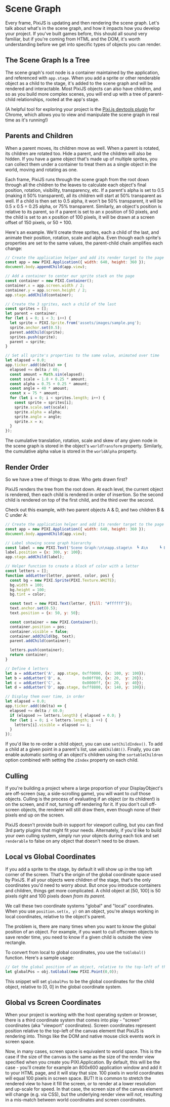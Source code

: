 # Scene Graph

Every frame, PixiJS is updating and then rendering the scene graph.  Let's talk about what's in the scene graph, and how it impacts how you develop your project.  If you've built games before, this should all sound very familiar, but if you're coming from HTML and the DOM, it's worth understanding before we get into specific types of objects you can render.

## The Scene Graph Is a Tree

The scene graph's root node is a container maintained by the application, and referenced with `app.stage`.  When you add a sprite or other renderable object as a child to the stage, it's added to the scene graph and will be rendered and interactable.  Most PixiJS objects can also have children, and so as you build more complex scenes, you will end up with a tree of parent-child relationships, rooted at the app's stage.

(A helpful tool for exploring your project is the [Pixi.js devtools plugin](https://chrome.google.com/webstore/detail/pixijs-devtools/aamddddknhcagpehecnhphigffljadon) for Chrome, which allows you to view and manipulate the scene graph in real time as it's running!)

## Parents and Children

When a parent moves, its children move as well.  When a parent is rotated, its children are rotated too.  Hide a parent, and the children will also be hidden.  If you have a game object that's made up of multiple sprites, you can collect them under a container to treat them as a single object in the world, moving and rotating as one.

<!--TODO: verify this - vaguely remember caching of e.g. transforms to prevent having to run tree each frame?-->

Each frame, PixiJS runs through the scene graph from the root down through all the children to the leaves to calculate each object's final position, rotation, visibility, transparency, etc.  If a parent's alpha is set to 0.5 (making it 50% transparent), all its children will start at 50% transparent as well.  If a child is then set to 0.5 alpha, it won't be 50% transparent, it will be 0.5 x 0.5 = 0.25 alpha, or 75% transparent.  Similarly, an object's position is relative to its parent, so if a parent is set to an x position of 50 pixels, and the child is set to an x position of 100 pixels, it will be drawn at a screen offset of 150 pixels, or 50 + 100.

Here's an example.  We'll create three sprites, each a child of the last, and animate their position, rotation, scale and alpha.  Even though each sprite's properties are set to the same values, the parent-child chain amplifies each change:

```javascript
// Create the application helper and add its render target to the page
const app = new PIXI.Application({ width: 640, height: 360 });
document.body.appendChild(app.view);

// Add a container to center our sprite stack on the page
const container = new PIXI.Container();
container.x = app.screen.width / 2;
container.y = app.screen.height / 2;
app.stage.addChild(container);

// Create the 3 sprites, each a child of the last
const sprites = [];
let parent = container;
for (let i = 0; i < 3; i++) {
  let sprite = PIXI.Sprite.from('assets/images/sample.png');
  sprite.anchor.set(0.5);
  parent.addChild(sprite);
  sprites.push(sprite);
  parent = sprite;
}

// Set all sprite's properties to the same value, animated over time
let elapsed = 0.0;
app.ticker.add((delta) => {
  elapsed += delta / 60;
  const amount = Math.sin(elapsed);
  const scale = 1.0 + 0.25 * amount;
  const alpha = 0.75 + 0.25 * amount;
  const angle = 40 * amount;
  const x = 75 * amount;
  for (let i = 0; i < sprites.length; i++) {
    const sprite = sprites[i];
    sprite.scale.set(scale);
    sprite.alpha = alpha;
    sprite.angle = angle;
    sprite.x = x;
  }
});
```

The cumulative translation, rotation, scale and skew of any given node in the scene graph is stored in the object's `worldTransform` property.  Similarly, the cumulative alpha value is stored in the `worldAlpha` property.

## Render Order

So we have a tree of things to draw.  Who gets drawn first?

PixiJS renders the tree from the root down.  At each level, the current object is rendered, then each child is rendered in order of insertion.  So the second child is rendered on top of the first child, and the third over the second.

Check out this example, with two parent objects A & D, and two children B & C under A:

```javascript
// Create the application helper and add its render target to the page
const app = new PIXI.Application({ width: 640, height: 360 });
document.body.appendChild(app.view);

// Label showing scene graph hierarchy
const label = new PIXI.Text('Scene Graph:\n\napp.stage\n  ┗ A\n     ┗ B\n     ┗ C\n  ┗ D', {fill: '#ffffff'});
label.position = {x: 300, y: 100};
app.stage.addChild(label);

// Helper function to create a block of color with a letter
const letters = [];
function addLetter(letter, parent, color, pos) {
  const bg = new PIXI.Sprite(PIXI.Texture.WHITE);
  bg.width = 100;
  bg.height = 100;
  bg.tint = color;

  const text = new PIXI.Text(letter, {fill: "#ffffff"});
  text.anchor.set(0.5);
  text.position = {x: 50, y: 50};

  const container = new PIXI.Container();
  container.position = pos;
  container.visible = false;
  container.addChild(bg, text);
  parent.addChild(container);

  letters.push(container);
  return container;
}

// Define 4 letters
let a = addLetter('A', app.stage, 0xff0000, {x: 100, y: 100});
let b = addLetter('B', a,         0x00ff00, {x: 20,  y: 20});
let c = addLetter('C', a,         0x0000ff, {x: 20,  y: 40});
let d = addLetter('D', app.stage, 0xff8800, {x: 140, y: 100});

// Display them over time, in order
let elapsed = 0.0;
app.ticker.add((delta) => {
  elapsed += delta / 60.0;
  if (elapsed >= letters.length) { elapsed = 0.0; }
  for (let i = 0; i < letters.length; i ++) {
    letters[i].visible = elapsed >= i;
  }
});
```

If you'd like to re-order a child object, you can use `setChildIndex()`.  To add a child at a given point in a parent's list, use `addChildAt()`.  Finally, you can enable automatic sorting of an object's children using the `sortableChildren` option combined with setting the `zIndex` property on each child.

## Culling

If you're building a project where a large proportion of your DisplayObject's are off-screen (say, a side-scrolling game), you will want to *cull* those objects.  Culling is the process of evaluating if an object (or its children!) is on the screen, and if not, turning off rendering for it.  If you don't cull off-screen objects, the renderer will still draw them, even though none of their pixels end up on the screen.  

PixiJS doesn't provide built-in support for viewport culling, but you can find 3rd party plugins that might fit your needs.  Alternately, if you'd like to build your own culling system, simply run your objects during each tick and set `renderable` to false on any object that doesn't need to be drawn.

## Local vs Global Coordinates

If you add a sprite to the stage, by default it will show up in the top left corner of the screen.  That's the origin of the global coordinate space used by PixiJS.  If all your objects were children of the stage, that's the only coordinates you'd need to worry about.  But once you introduce containers and children, things get more complicated.  A child object at [50, 100] is 50 pixels right and 100 pixels down *from its parent*.

We call these two coordinate systems "global" and "local" coordinates.  When you use `position.set(x, y)` on an object, you're always working in local coordinates, relative to the object's parent.

The problem is, there are many times when you want to know the global position of an object.  For example, if you want to cull offscreen objects to save render time, you need to know if a given child is outside the view rectangle.

To convert from local to global coordinates, you use the `toGlobal()` function.  Here's a sample usage:

```javascript
// Get the global position of an object, relative to the top-left of the screen
let globalPos = obj.toGlobal(new PIXI.Point(0,0));
```

This snippet will set `globalPos` to be the global coordinates for the child object, relative to [0, 0] in the global coordinate system.

## Global vs Screen Coordinates

When your project is working with the host operating system or browser, there is a third coordinate system that comes into play - "screen" coordinates (aka "viewport" coordinates).  Screen coordinates represent position relative to the top-left of the canvas element that PixiJS is rendering into.  Things like the DOM and native mouse click events work in screen space.  

Now, in many cases, screen space is equivalent to world space.  This is the case if the size of the canvas is the same as the size of the render view specified when you create you PIXI.Application.  By default, this will be the case - you'll create for example an 800x600 application window and add it to your HTML page, and it will stay that size.  100 pixels in world coordinates will equal 100 pixels in screen space.  BUT!  It is common to stretch the rendered view to have it fill the screen, or to render at a lower resolution and up-scale for speed.  In that case, the screen size of the canvas element will change (e.g. via CSS), but the underlying render view will *not*, resulting in a mis-match between world coordinates and screen coordinates.

<!--TODO: best method to convert from world to screen coords?-->
